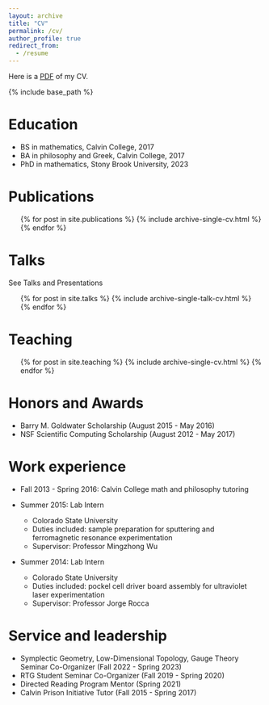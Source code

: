 ```yaml
---
layout: archive
title: "CV"
permalink: /cv/
author_profile: true
redirect_from:
  - /resume
---
```


Here is a <a href="/files/academicCV.pdf">PDF</a> of my CV.

{% include base_path %}

Education
======
* BS in mathematics, Calvin College, 2017
* BA in philosophy and Greek, Calvin College, 2017
* PhD in mathematics, Stony Brook University, 2023

Publications
======
  <ul>{% for post in site.publications %}
    {% include archive-single-cv.html %}
  {% endfor %}</ul>
  
Talks
======
See Talks and Presentations
  <ul>{% for post in site.talks %}
    {% include archive-single-talk-cv.html %}
  {% endfor %}</ul>
  
Teaching
======
  <ul>{% for post in site.teaching %}
    {% include archive-single-cv.html %}
  {% endfor %}</ul>

Honors and Awards
======

* Barry M. Goldwater Scholarship (August 2015 - May 2016)
* NSF Scientific Computing Scholarship (August 2012 - May 2017)

Work experience
======
* Fall 2013 - Spring 2016: Calvin College math and philosophy tutoring
  
* Summer 2015: Lab Intern
  * Colorado State University
  * Duties included: sample preparation for sputtering and ferromagnetic resonance experimentation
  * Supervisor: Professor Mingzhong Wu

* Summer 2014: Lab Intern
  * Colorado State University
  * Duties included: pockel cell driver board assembly for ultraviolet laser experimentation
  * Supervisor: Professor Jorge Rocca
  
Service and leadership
======
* Symplectic Geometry, Low-Dimensional Topology, Gauge Theory Seminar Co-Organizer (Fall 2022 - Spring 2023)
* RTG Student Seminar Co-Organizer (Fall 2019 - Spring 2020)
* Directed Reading Program Mentor (Spring 2021)
* Calvin Prison Initiative Tutor (Fall 2015 - Spring 2017)
